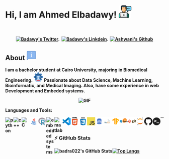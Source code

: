 <p>
  <h1><b>Hi, I am Ahmed Elbadawy! <img src="icons/web-development.png" alt="" width="40"></h1>
    
</p>

<br>
<p float="center"  align="center">

 <a href="https://twitter.com/Ahmedelbadwy25">
  <img align="center" alt="Badawy's Twitter" width="30px" src="https://cdn.jsdelivr.net/npm/simple-icons@v3/icons/twitter.svg" />
</a>  
&nbsp;

<a href="https://www.linkedin.com/in/ahmed-elbadawy-0b6984180/">
  <img align="center" alt="Badawy's Linkdein" width="30px" src="https://cdn.jsdelivr.net/npm/simple-icons@v3/icons/linkedin.svg" />
</a>
&nbsp;
<a href="https://github.com/ahmedelbadawy">
  <img align="center" alt="Ashwani's Github" width="30px" src="https://cdn.jsdelivr.net/npm/simple-icons@v3/icons/github.svg" />
</a>
<p/>




## About <img alt="Badawy's about" width="30" src="icons/icons8-about-30.png" />


I am a bachelor student at Cairo University, majoring in Biomedical Engineering. <img src="icons/bioengineering.png" alt="" width="30">
 Passionate about Data Science, Machine Learning, Bioinformatic, and Medical Imaging. Also, have some experience in web Development and Embeded systems.


 <p align="center">
 <img  alt="GIF" src="https://media.giphy.com/media/836HiJc7pgzy8iNXCn/giphy.gif" />


 **Languages and Tools:**  

<img align="left" alt="python" width="26px" src="https://cdn3.iconfinder.com/data/icons/logos-and-brands-adobe/512/267_Python-512.png" />


<img align="left" alt="c++" width="26px" src="https://user-images.githubusercontent.com/42747200/46140125-da084900-c26d-11e8-8ea7-c45ae6306309.png" />

<img align="left" alt="C" width="26px" src="https://cdn.iconscout.com/icon/free/png-512/c-programming-569564.png" />

<img align="left" alt="R" width="26px" src="icons/icons8-java-48.png" />

<img align="left" alt="Java" width="26px" src="icons/r.png" />

<img align="left" alt="embedded systems" width="26px" src="https://micro.ros.org/img/logonav.png" />

<img align="left" alt="matlab" width="26px" src="https://doc.opendtect.org/6.0.0/doc/od_userdoc/content/resources/images/appendix_f/matlab.jpeg" />

<img align="left" alt="Visual Studio Code" width="26px" src="https://raw.githubusercontent.com/github/explore/80688e429a7d4ef2fca1e82350fe8e3517d3494d/topics/visual-studio-code/visual-studio-code.png" />

<img align="left" alt="HTML5" width="26px" src="https://raw.githubusercontent.com/github/explore/80688e429a7d4ef2fca1e82350fe8e3517d3494d/topics/html/html.png" />

<img align="left" alt="CSS3" width="26px" src="https://raw.githubusercontent.com/github/explore/80688e429a7d4ef2fca1e82350fe8e3517d3494d/topics/css/css.png" />

<img align="left" alt="JavaScript" width="26px" src="https://raw.githubusercontent.com/github/explore/80688e429a7d4ef2fca1e82350fe8e3517d3494d/topics/javascript/javascript.png" />

<img align="left" alt="SQL" width="26px" src="https://raw.githubusercontent.com/github/explore/80688e429a7d4ef2fca1e82350fe8e3517d3494d/topics/sql/sql.png" />

<img align="left" alt="MySQL" width="26px" src="https://raw.githubusercontent.com/github/explore/80688e429a7d4ef2fca1e82350fe8e3517d3494d/topics/mysql/mysql.png" />

<img align="left" alt="jupyter" width="26px" src="icons/icons8-tensorflow-48.png" />

<img align="left" alt="jupyter" width="26px" src="icons/kisspng-logo-scikit-learn-python-github-portable-network-g-go-to-image-page-5b77997b685cc0.7719358615345647314275.png" />

<img align="left" alt="Git" width="26px" src="https://raw.githubusercontent.com/github/explore/80688e429a7d4ef2fca1e82350fe8e3517d3494d/topics/git/git.png" />

<img align="left" alt="jupyter" width="26px" src="icons/icons8-jupyter-48.png" />

<img align="left" alt="GitHub" width="26px" src="https://raw.githubusercontent.com/github/explore/78df643247d429f6cc873026c0622819ad797942/topics/github/github.png" />

<img align="left" alt="Terminal" width="26px" src="https://raw.githubusercontent.com/github/explore/80688e429a7d4ef2fca1e82350fe8e3517d3494d/topics/terminal/terminal.png" />

-----
  
<br>

### :zap: GitHub Stats
<img align="left" alt="badra022's GitHub Stats" src="https://github-readme-stats.vercel.app/api?username=ahmedelbadawy&show_icons=true&hide_border=true" />

[![Top Langs](https://github-readme-stats.vercel.app/api/top-langs/?username=ahmedelbadawy&exclude_repo=statistics-cc-hypothesis-testing,sound-equalizer&hide=html&layout=compact&theme=react&langs_count=10)](https://github.com/anuraghazra/github-readme-stats)


